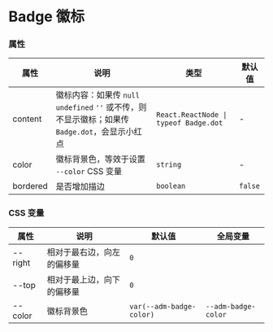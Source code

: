 # Badge 徽标

<code src="./demos/demo1.tsx"></code>

### 属性

| 属性    | 说明                                                                                            | 类型                                  | 默认值 |
| ------- | ----------------------------------------------------------------------------------------------- | ------------------------------------- | ------ |
| content | 徽标内容：如果传 `null` `undefined` `''` 或不传，则不显示徽标；如果传 `Badge.dot`，会显示小红点 | `React.ReactNode \| typeof Badge.dot` | -      |
| color   | 徽标背景色，等效于设置 `--color` CSS 变量                                                       | `string`                              | -      |
| bordered | 是否增加描边    | `boolean`                              | `false` |

### CSS 变量

| 属性    | 说明                       | 默认值                   | 全局变量            |
| ------- | -------------------------- | ------------------------ | ------------------- |
| --right | 相对于最右边，向左的偏移量 | `0`                      |                     |
| --top   | 相对于最上边，向下的偏移量 | `0`                      |                     |
| --color | 徽标背景色                 | `var(--adm-badge-color)` | `--adm-badge-color` |
